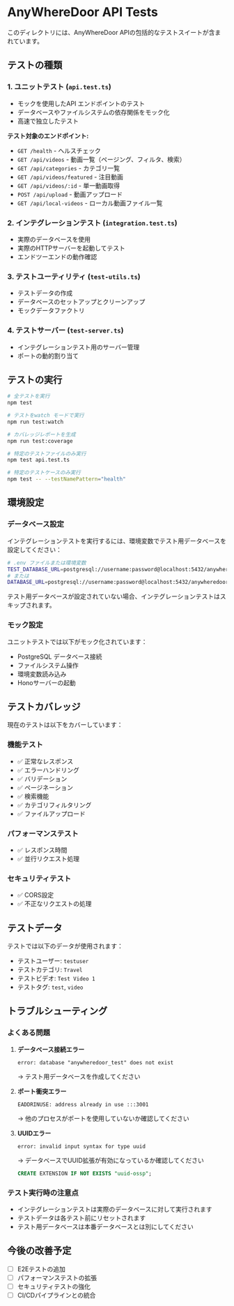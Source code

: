 # AnyWhereDoor API Tests

このディレクトリには、AnyWhereDoor APIの包括的なテストスイートが含まれています。

## テストの種類

### 1. ユニットテスト (`api.test.ts`)
- モックを使用したAPI エンドポイントのテスト
- データベースやファイルシステムの依存関係をモック化
- 高速で独立したテスト

**テスト対象のエンドポイント:**
- `GET /health` - ヘルスチェック
- `GET /api/videos` - 動画一覧（ページング、フィルタ、検索）
- `GET /api/categories` - カテゴリ一覧
- `GET /api/videos/featured` - 注目動画
- `GET /api/videos/:id` - 単一動画取得
- `POST /api/upload` - 動画アップロード
- `GET /api/local-videos` - ローカル動画ファイル一覧

### 2. インテグレーションテスト (`integration.test.ts`)
- 実際のデータベースを使用
- 実際のHTTPサーバーを起動してテスト
- エンドツーエンドの動作確認

### 3. テストユーティリティ (`test-utils.ts`)
- テストデータの作成
- データベースのセットアップとクリーンアップ
- モックデータファクトリ

### 4. テストサーバー (`test-server.ts`)
- インテグレーションテスト用のサーバー管理
- ポートの動的割り当て

## テストの実行

```bash
# 全テストを実行
npm test

# テストをwatch モードで実行
npm run test:watch

# カバレッジレポートを生成
npm run test:coverage

# 特定のテストファイルのみ実行
npm test api.test.ts

# 特定のテストケースのみ実行
npm test -- --testNamePattern="health"
```

## 環境設定

### データベース設定
インテグレーションテストを実行するには、環境変数でテスト用データベースを設定してください：

```bash
# .env ファイルまたは環境変数
TEST_DATABASE_URL=postgresql://username:password@localhost:5432/anywheredoor_test
# または
DATABASE_URL=postgresql://username:password@localhost:5432/anywheredoor_test
```

テスト用データベースが設定されていない場合、インテグレーションテストはスキップされます。

### モック設定
ユニットテストでは以下がモック化されています：
- PostgreSQL データベース接続
- ファイルシステム操作
- 環境変数読み込み
- Honoサーバーの起動

## テストカバレッジ

現在のテストは以下をカバーしています：

### 機能テスト
- ✅ 正常なレスポンス
- ✅ エラーハンドリング
- ✅ バリデーション
- ✅ ページネーション
- ✅ 検索機能
- ✅ カテゴリフィルタリング
- ✅ ファイルアップロード

### パフォーマンステスト
- ✅ レスポンス時間
- ✅ 並行リクエスト処理

### セキュリティテスト
- ✅ CORS設定
- ✅ 不正なリクエストの処理

## テストデータ

テストでは以下のデータが使用されます：
- テストユーザー: `testuser`
- テストカテゴリ: `Travel`
- テストビデオ: `Test Video 1`
- テストタグ: `test`, `video`

## トラブルシューティング

### よくある問題

1. **データベース接続エラー**
   ```
   error: database "anywheredoor_test" does not exist
   ```
   → テスト用データベースを作成してください

2. **ポート衝突エラー**
   ```
   EADDRINUSE: address already in use :::3001
   ```
   → 他のプロセスがポートを使用していないか確認してください

3. **UUIDエラー**
   ```
   error: invalid input syntax for type uuid
   ```
   → データベースでUUID拡張が有効になっているか確認してください
   ```sql
   CREATE EXTENSION IF NOT EXISTS "uuid-ossp";
   ```

### テスト実行時の注意点

- インテグレーションテストは実際のデータベースに対して実行されます
- テストデータは各テスト前にリセットされます
- テスト用データベースは本番データベースとは別にしてください

## 今後の改善予定

- [ ] E2Eテストの追加
- [ ] パフォーマンステストの拡張
- [ ] セキュリティテストの強化
- [ ] CI/CDパイプラインとの統合